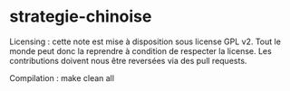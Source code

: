 # strategie-chinoise

Licensing : cette note est mise à disposition sous license GPL v2. Tout le monde peut donc la reprendre à condition de respecter la license. Les contributions doivent nous être reversées via des pull requests. 

Compilation : make clean all

